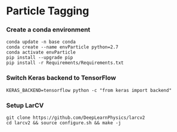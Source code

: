 # Particle Tagging

### Create a conda environment
```
conda update -n base conda
conda create --name envParticle python=2.7
conda activate envParticle
pip install --upgrade pip
pip install -r Requirements/Requirements.txt
```

### Switch Keras backend to TensorFlow
```
KERAS_BACKEND=tensorflow python -c "from keras import backend"
```

### Setup LarCV
```
git clone https://github.com/DeepLearnPhysics/larcv2
cd larcv2 && source configure.sh && make -j
```




